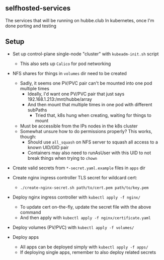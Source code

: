 ## selfhosted-services
The services that will be running on hubbe.club
In kubernetes, once I'm done porting and testing

## Setup
- Set up control-plane single-node "cluster" with `kubeadm-init.sh` script
    - This also sets up `Calico` for pod networking
- NFS shares for things in `volumes` dir need to be created
    - Sadly, it seems one PV/PVC pair can't be mounted into one pod multiple times
        - Ideally, I'd want one PV/PVC pair that just says 192.168.1.213:/mnt/hubbe/array
        - And then mount that multiple times in one pod with different subPaths
            - Tried that, k8s hung when creating, waiting for things to mount
    - Must be accessible from the IPs nodes in the k8s cluster
    - Somewhat unsure how to do permissions properly? This works, though:
        - Should use `all_squash` on NFS server to squash all access to a known UID/GID pair
        - Containers may also need to runAsUser with this UID to not break things when trying to `chown`

- Create valid secrets from `*-secret.yaml.example` files in `apps` dir

- Create nginx ingress controller TLS secret for wildcard cert:
    - `./create-nginx-secret.sh path/to/cert.pem path/to/key.pem`
- Deploy nginx ingress controller with `kubectl apply -f nginx/`
    - To update cert on-the-fly, update the secret file with the above command
    - And then apply with `kubectl apply -f nginx/certificate.yaml`

- Deploy volumes (PV/PVC) with `kubectl apply -f volumes/`
- Deploy apps
    - All apps can be deployed simply with `kubectl apply -f apps/`
    - If deploying single apps, remember to also deploy related secrets
